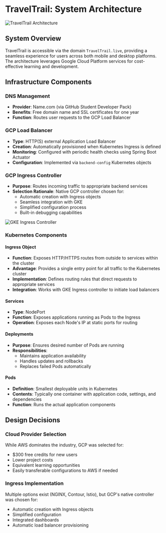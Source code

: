 # TravelTrail: System Architecture

![TravelTrail Architecture](/documentation/images/TravelTrail_Arch.jpg)

## System Overview

TravelTrail is accessible via the domain `TravelTrail.live`, providing a seamless experience for users across both mobile and desktop platforms. The architecture leverages Google Cloud Platform services for cost-effective learning and development.

## Infrastructure Components

### DNS Management

- **Provider**: Name.com (via GitHub Student Developer Pack)
- **Benefits**: Free domain name and SSL certificates for one year
- **Function**: Routes user requests to the GCP Load Balancer

### GCP Load Balancer

- **Type**: HTTP(S) external Application Load Balancer
- **Creation**: Automatically provisioned when Kubernetes Ingress is defined
- **Monitoring**: Configured with periodic health checks using Spring Boot Actuator
- **Configuration**: Implemented via `backend-config` Kubernetes objects

### GCP Ingress Controller

- **Purpose**: Routes incoming traffic to appropriate backend services
- **Selection Rationale**: Native GCP controller chosen for:
  - Automatic creation with Ingress objects
  - Seamless integration with GKE
  - Simplified configuration process
  - Built-in debugging capabilities

![GKE Ingress Controller](/documentation/images/Ingress_Controller.png)

### Kubernetes Components

#### Ingress Object

- **Function**: Exposes HTTP/HTTPS routes from outside to services within the cluster
- **Advantage**: Provides a single entry point for all traffic to the Kubernetes cluster
- **Implementation**: Defines routing rules that direct requests to appropriate services
- **Integration**: Works with GKE Ingress controller to initiate load balancers

#### Services

- **Type**: NodePort
- **Function**: Exposes applications running as Pods to the Ingress
- **Operation**: Exposes each Node's IP at static ports for routing

#### Deployments

- **Purpose**: Ensures desired number of Pods are running
- **Responsibilities**:
  - Maintains application availability
  - Handles updates and rollbacks
  - Replaces failed Pods automatically

#### Pods

- **Definition**: Smallest deployable units in Kubernetes
- **Contents**: Typically one container with application code, settings, and dependencies
- **Function**: Runs the actual application components

## Design Decisions

### Cloud Provider Selection

While AWS dominates the industry, GCP was selected for:

- $300 free credits for new users
- Lower project costs
- Equivalent learning opportunities
- Easily transferable configurations to AWS if needed

### Ingress Implementation

Multiple options exist (NGINX, Contour, Istio), but GCP's native controller was chosen for:

- Automatic creation with Ingress objects
- Simplified configuration
- Integrated dashboards
- Automatic load balancer provisioning
